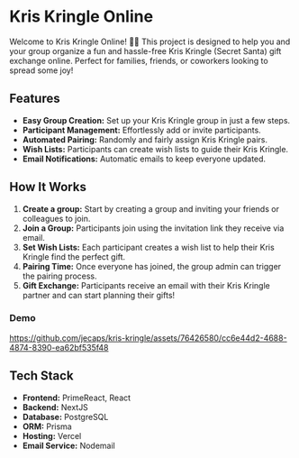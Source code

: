 # Kris Kringle Online

Welcome to Kris Kringle Online! 🎅✨ This project is designed to help you and your group organize a fun and hassle-free Kris Kringle (Secret Santa) gift exchange online. Perfect for families, friends, or coworkers looking to spread some joy!

## Features
- **Easy Group Creation:** Set up your Kris Kringle group in just a few steps.
- **Participant Management:** Effortlessly add or invite participants.
- **Automated Pairing:** Randomly and fairly assign Kris Kringle pairs.
- **Wish Lists:** Participants can create wish lists to guide their Kris Kringle.
- **Email Notifications:** Automatic emails to keep everyone updated.

## How It Works
1. **Create a group:** Start by creating a group and inviting your friends or colleagues to join.
2. **Join a Group:** Participants join using the invitation link they receive via email.
3. **Set Wish Lists:** Each participant creates a wish list to help their Kris Kringle find the perfect gift.
4. **Pairing Time:** Once everyone has joined, the group admin can trigger the pairing process.
5. **Gift Exchange:** Participants receive an email with their Kris Kringle partner and can start planning their gifts!

### Demo
https://github.com/jecaps/kris-kringle/assets/76426580/cc6e44d2-4688-4874-8390-ea62bf535f48

## Tech Stack
- **Frontend:** PrimeReact, React
- **Backend:** NextJS
- **Database:** PostgreSQL
- **ORM:** Prisma
- **Hosting:** Vercel
- **Email Service:** Nodemail

